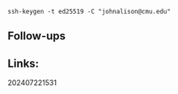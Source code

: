 ```shell
ssh-keygen -t ed25519 -C "johnalison@cmu.edu"
```


## Follow-ups


## Links: 



202407221531
